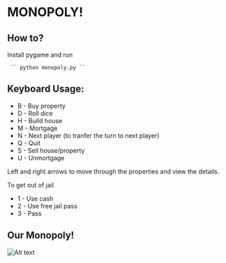 # MONOPOLY!

## How to?
Install pygame and run

     `` python monopoly.py ``

## Keyboard Usage:
* B - Buy property
* D - Roll dice
* H - Build house
* M - Mortgage
* N - Next player (to tranfer the turn to next player)
* Q - Quit
* S - Sell house/property
* U - Unmortgage

Left and right arrows to move through the properties and view the details.

To get out of jail
* 1 - Use cash
* 2 - Use free jail pass
* 3 - Pass

## Our Monopoly!
![Alt
text](https://github.com/PhoeniXkrypT/monopoly/blob/master/pics/gameScreenshot.png)
